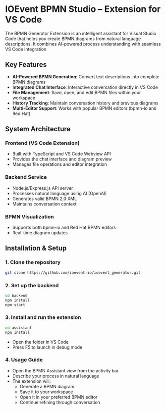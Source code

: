 # IOEvent BPMN Studio – Extension for VS Code

The BPMN Generator Extension is an intelligent assistant for Visual Studio Code that helps you create BPMN diagrams from natural language descriptions. It combines AI-powered process understanding with seamless VS Code integration.

## Key Features

- **AI-Powered BPMN Generation**: Convert text descriptions into complete BPMN diagrams
- **Integrated Chat Interface**: Interactive conversation directly in VS Code
- **File Management**: Save, open, and edit BPMN files within your workspace
- **History Tracking**: Maintain conversation history and previous diagrams
- **Multi-Editor Support**: Works with popular BPMN editors (bpmn-io and Red Hat)


## System Architecture

### Frontend (VS Code Extension)
- Built with TypeScript and VS Code Webview API
- Provides the chat interface and diagram preview
- Manages file operations and editor integration

### Backend Service
- Node.js/Express.js API server
- Processes natural language using AI (OpenAI)
- Generates valid BPMN 2.0 XML
- Maintains conversation context

### BPMN Visualization
- Supports both bpmn-io and Red Hat BPMN editors
- Real-time diagram updates


## Installation & Setup

### 1. Clone the repository

```bash
git clone https://github.com/ioevent-io/ioevent_generator.git
```

### 2. Set up the backend

```bash
cd backend
npm install
npm start
```

### 3. Install and run the extension

```bash
cd assistant
npm install
```
- Open the folder in VS Code
- Press F5 to launch in debug mode

### 4. Usage Guide

- Open the BPMN Assistant view from the activity bar
- Describe your process in natural language
- The extension will:
  - Generate a BPMN diagram
  - Save it to your workspace
  - Open it in your preferred BPMN editor
  - Continue refining through conversation